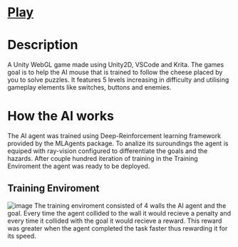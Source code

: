 # [Play](https://Davo0416.github.io/MouseAI/)

# **Description**
A Unity WebGL game made using Unity2D, VSCode and Krita. The games goal is to help the AI mouse that is trained to follow the cheese placed by you to solve puzzles. It features 5 levels increasing in difficulty and utilising gameplay elements like switches, buttons and enemies.

# **How the AI works**
The AI agent was trained using Deep-Reinforcement learning framework provided by the MLAgents package. To analize its suroundings the agent is equiped with ray-vision configured to differentiate the goals and the hazards. After couple hundred iteration of training in the Training Enviroment the agent was ready to be deployed. 
## **Training Enviroment**
![image](https://github.com/user-attachments/assets/4a22280d-1f7a-449a-80d2-92b5298bdd5e)
The training enviroment consisted of 4 walls the AI agent and the goal. Every time the agent collided to the wall it would recieve a penalty and every time it collided with the goal it would recieve a reward. This reward was greater when the agent completed the task faster thus rewarding it for its speed. 

